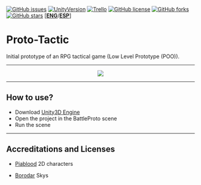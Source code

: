 [![GitHub issues](https://img.shields.io/github/issues/MoonAntonio/Proto-Tactic.svg)](https://github.com/MoonAntonio/Proto-Tactic/issues)
[![UnityVersion](https://img.shields.io/badge/Unity-2017.3.1f1-blue.svg)](https://unity3d.com/es)
[![Trello](https://img.shields.io/badge/Trello-OFF-red.svg)](https://github.com/MoonAntonio/Proto-Tactic)
[![GitHub license](https://img.shields.io/badge/license-AGPL-blue.svg)](https://raw.githubusercontent.com/MoonAntonio/Proto-Tactic/master/LICENSE)
[![GitHub forks](https://img.shields.io/github/forks/MoonAntonio/Proto-Tactic.svg)](https://github.com/MoonAntonio/Proto-Tactic/network)
[![GitHub stars](https://img.shields.io/github/stars/MoonAntonio/Proto-Tactic.svg)](https://github.com/MoonAntonio/Proto-Tactic/stargazers)
[[**ENG**][3]/[**ESP**][4]]

# Proto-Tactic
Initial prototype of an RPG tactical game (Low Level Prototype (POO)).

---

<p align="center"><img src="https://github.com/MoonAntonio/Proto-Tactic/blob/master/res/prev.gif?raw=true"></p>

---
## How to use?

* Download [Unity3D Engine][99]
* Open the project in the BattleProto scene
* Run the scene

---

## Accreditations and Licenses

- [Piablood][1] 2D characters

- [Borodar][2] Skys

[1]: http://blog.livedoor.jp/piablood/
[2]: http://www.borodar.com/
[3]: https://github.com/MoonAntonio/Proto-Tactic/blob/master/README.md
[4]: https://github.com/MoonAntonio/Proto-Tactic/blob/master/README-ESP.md
[99]: https://unity3d.com
